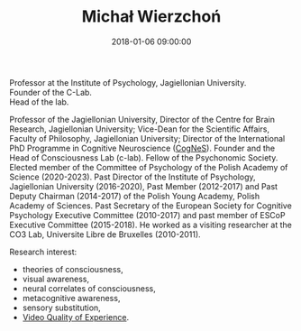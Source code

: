 ﻿---
layout: post
title: "Michał Wierzchoń"
name: "Michał "
surname: Wierzchoń
date: 2018-01-06 09:00:00
categories: people
category: PI
image-file: /images/people/mwierzchon.png
mail: michal.wierzchon@uj.edu.pl
website: http://www.psychologia.uj.edu.pl/michal-wierzchon
twitter:
researchgate: https://www.researchgate.net/profile/Michat_Wierzchon
---

Professor at the Institute of Psychology, Jagiellonian University. <br> Founder of the C-Lab. <br> Head of the lab.

Professor of the Jagiellonian University, Director of the Centre for Brain Research, Jagiellonian University; Vice-Dean for the Scientific Affairs, Faculty of Philosophy, Jagiellonian University; Director of the International PhD Programme in Cognitive Neuroscience ([CogNeS](http://cognes.psychologia.uj.edu.pl)). Founder and the Head of Consciousness Lab (c-lab). Fellow of the Psychonomic Society. Elected member of the Committee of Psychology of the Polish Academy of Science (2020-2023). Past Director of the Institute of Psychology, Jagiellonian University (2016-2020), Past Member (2012-2017) and Past Deputy Chairman (2014-2017) of the Polish Young Academy, Polish Academy of Sciences. Past Secretary of  the European Society for Cognitive Psychology Executive Committee (2010-2017) and past member of ESCoP Executive Committee (2015-2018). He worked as a visiting researcher at the CO3 Lab, Universite Libre de Bruxelles (2010-2011).

Research interest:
* theories of consciousness,
* visual awareness,
* neural correlates of consciousness,
* metacognitive awareness,
* sensory substitution,
* [Video Quality of Experience](https://qoe.agh.edu.pl/members/).
